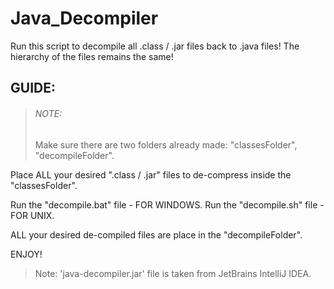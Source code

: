 # Java_Decompiler
Run this script to decompile all .class / .jar files back to .java files! The hierarchy of the files remains the same!

## GUIDE:

>###### NOTE:
>Make sure there are two folders already made:
"classesFolder", "decompileFolder".

Place ALL your desired ".class / .jar" files to de-compress inside the "classesFolder".

Run the "decompile.bat" file - FOR WINDOWS.
Run the "decompile.sh" file - FOR UNIX.

ALL your desired de-compiled files are place in the "decompileFolder".

ENJOY!
>Note:
'java-decompiler.jar' file is taken from JetBrains IntelliJ IDEA.
